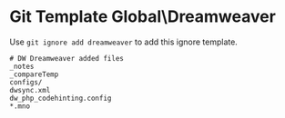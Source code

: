 Git Template Global\Dreamweaver
===

Use `git ignore add dreamweaver` to add this ignore template.

```
# DW Dreamweaver added files
_notes
_compareTemp
configs/
dwsync.xml
dw_php_codehinting.config
*.mno
```
